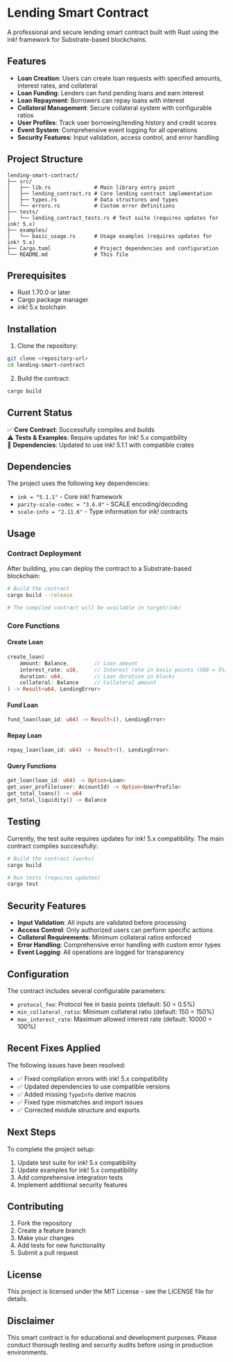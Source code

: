 # Lending Smart Contract

A professional and secure lending smart contract built with Rust using the ink! framework for Substrate-based blockchains.

## Features

- **Loan Creation**: Users can create loan requests with specified amounts, interest rates, and collateral
- **Loan Funding**: Lenders can fund pending loans and earn interest
- **Loan Repayment**: Borrowers can repay loans with interest
- **Collateral Management**: Secure collateral system with configurable ratios
- **User Profiles**: Track user borrowing/lending history and credit scores
- **Event System**: Comprehensive event logging for all operations
- **Security Features**: Input validation, access control, and error handling

## Project Structure

```
lending-smart-contract/
├── src/
│   ├── lib.rs              # Main library entry point
│   ├── lending_contract.rs # Core lending contract implementation
│   ├── types.rs            # Data structures and types
│   └── errors.rs           # Custom error definitions
├── tests/
│   └── lending_contract_tests.rs # Test suite (requires updates for ink! 5.x)
├── examples/
│   └── basic_usage.rs      # Usage examples (requires updates for ink! 5.x)
├── Cargo.toml              # Project dependencies and configuration
└── README.md               # This file
```

## Prerequisites

- Rust 1.70.0 or later
- Cargo package manager
- ink! 5.x toolchain

## Installation

1. Clone the repository:
```bash
git clone <repository-url>
cd lending-smart-contract
```

2. Build the contract:
```bash
cargo build
```

## Current Status

✅ **Core Contract**: Successfully compiles and builds  
⚠️ **Tests & Examples**: Require updates for ink! 5.x compatibility  
🔧 **Dependencies**: Updated to use ink! 5.1.1 with compatible crates

## Dependencies

The project uses the following key dependencies:
- `ink = "5.1.1"` - Core ink! framework
- `parity-scale-codec = "3.6.0"` - SCALE encoding/decoding
- `scale-info = "2.11.6"` - Type information for ink! contracts

## Usage

### Contract Deployment

After building, you can deploy the contract to a Substrate-based blockchain:

```bash
# Build the contract
cargo build --release

# The compiled contract will be available in target/ink/
```

### Core Functions

#### Create Loan
```rust
create_loan(
    amount: Balance,        // Loan amount
    interest_rate: u16,     // Interest rate in basis points (500 = 5%)
    duration: u64,          // Loan duration in blocks
    collateral: Balance     // Collateral amount
) -> Result<u64, LendingError>
```

#### Fund Loan
```rust
fund_loan(loan_id: u64) -> Result<(), LendingError>
```

#### Repay Loan
```rust
repay_loan(loan_id: u64) -> Result<(), LendingError>
```

#### Query Functions
```rust
get_loan(loan_id: u64) -> Option<Loan>
get_user_profile(user: AccountId) -> Option<UserProfile>
get_total_loans() -> u64
get_total_liquidity() -> Balance
```

## Testing

Currently, the test suite requires updates for ink! 5.x compatibility. The main contract compiles successfully:

```bash
# Build the contract (works)
cargo build

# Run tests (requires updates)
cargo test
```

## Security Features

- **Input Validation**: All inputs are validated before processing
- **Access Control**: Only authorized users can perform specific actions
- **Collateral Requirements**: Minimum collateral ratios enforced
- **Error Handling**: Comprehensive error handling with custom error types
- **Event Logging**: All operations are logged for transparency

## Configuration

The contract includes several configurable parameters:

- `protocol_fee`: Protocol fee in basis points (default: 50 = 0.5%)
- `min_collateral_ratio`: Minimum collateral ratio (default: 150 = 150%)
- `max_interest_rate`: Maximum allowed interest rate (default: 10000 = 100%)

## Recent Fixes Applied

The following issues have been resolved:
- ✅ Fixed compilation errors with ink! 5.x compatibility
- ✅ Updated dependencies to use compatible versions
- ✅ Added missing `TypeInfo` derive macros
- ✅ Fixed type mismatches and import issues
- ✅ Corrected module structure and exports

## Next Steps

To complete the project setup:
1. Update test suite for ink! 5.x compatibility
2. Update examples for ink! 5.x compatibility
3. Add comprehensive integration tests
4. Implement additional security features

## Contributing

1. Fork the repository
2. Create a feature branch
3. Make your changes
4. Add tests for new functionality
5. Submit a pull request

## License

This project is licensed under the MIT License - see the LICENSE file for details.

## Disclaimer

This smart contract is for educational and development purposes. Please conduct thorough testing and security audits before using in production environments. 